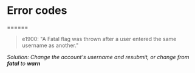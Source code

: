 # Error codes
======

> e1900: "A Fatal flag was thrown after a user entered the same username as another."

*Solution: Change the account's username and resubmit, or change from **fatal** to **warn***

